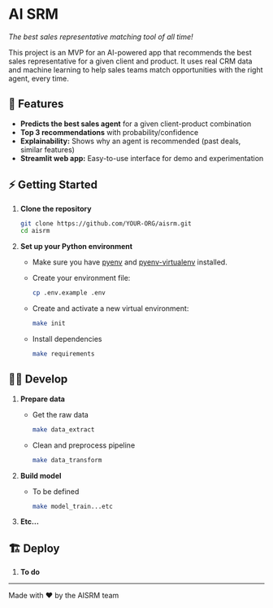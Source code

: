 # AI SRM

_The best sales representative matching tool of all time!_

This project is an MVP for an AI-powered app that recommends the best sales representative for a given client and product.
It uses real CRM data and machine learning to help sales teams match opportunities with the right agent, every time.

## 🚀 Features

- **Predicts the best sales agent** for a given client-product combination
- **Top 3 recommendations** with probability/confidence
- **Explainability:** Shows why an agent is recommended (past deals, similar features)
- **Streamlit web app:** Easy-to-use interface for demo and experimentation

## ⚡️ Getting Started

1. **Clone the repository**

    ```bash
    git clone https://github.com/YOUR-ORG/aisrm.git
    cd aisrm
    ```

2. **Set up your Python environment**

    - Make sure you have [pyenv](https://github.com/pyenv/pyenv) and [pyenv-virtualenv](https://github.com/pyenv/pyenv-virtualenv) installed.

    - Create your environment file:

        ```bash
    	cp .env.example .env
        ```

    - Create and activate a new virtual environment:

        ```bash
        make init
        ```

    - Install dependencies

        ```bash
        make requirements
        ```

## 👨‍💻 Develop

1. **Prepare data**

    - Get the raw data

        ```bash
        make data_extract
        ```

    - Clean and preprocess pipeline

        ```bash
        make data_transform
        ```

2. **Build model**

    - To be defined

        ```bash
        make model_train...etc
        ```

3. **Etc...**

## 🏗️ Deploy

1. **To do**

---

Made with ❤️ by the AISRM team

